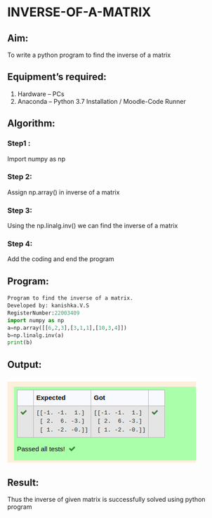 # INVERSE-OF-A-MATRIX
## Aim:
To write a python program to find the inverse of a matrix
## Equipment’s required:
1. 	Hardware – PCs
2. 	Anaconda – Python 3.7 Installation / Moodle-Code Runner
## Algorithm:
### Step1 : 
Import numpy as np

### Step 2:
Assign np.array() in inverse of a matrix

### Step 3: 
Using the np.linalg.inv() we can find the inverse of a matrix

### Step 4: 
Add the coding and end the program

## Program:
```python
Program to find the inverse of a matrix.
Developed by: kanishka.V.S
RegisterNumber:22003409
import numpy as np
a=np.array([[6,2,3],[3,1,1],[10,3,4]])
b=np.linalg.inv(a)
print(b)
```
## Output:
![OUTPUT](/output.png)
## Result:
Thus the inverse of given matrix is successfully solved using python program

